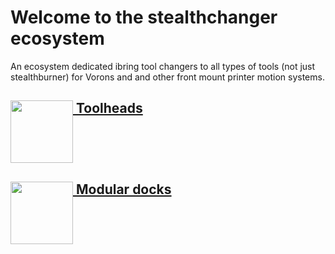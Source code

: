 # Welcome to the stealthchanger ecosystem

An ecosystem dedicated ibring tool changers to all types of tools (not just stealthburner) for Vorons and and other front mount printer motion systems.

## [<img src="https://github.com/Stealthchanger/Toolchanger/blob/main/media/Stealthchanger_toolchanger_logo.png?raw=true" height="100" align="top" /> Toolheads](https://github.com/Stealthchanger/Toolchanger)

## [<img src="https://github.com/StealthChanger/ModularDock/blob/main/media/images/Stealthchanger_Dock_logo.png?raw=true" height="100" align="top" /> Modular docks](https://github.com/Stealthchanger/ModularDock)
